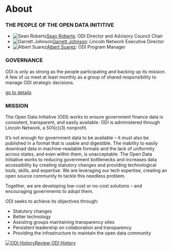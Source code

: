 # About

### THE PEOPLE OF THE OPEN DATA INITITIVE
* ![Sean Roberts](/assets/img/sean-roberts-headshot.png)[Sean Roberts](https://www.linkedin.com/in/sarob/): ODI Director and Advisory Council Chair
* ![Garrett Johnson](/assets/img/garrett-johnson-headshot.png)[Garrett Johnson](https://www.linkedin.com/in/garrettwjohnson/): Lincoln Network Executive Director
* ![Albert Suarez](/assets/img/albert-suarez-iv-headshot.png)[Albert Suarez](https://www.linkedin.com/in/albert-suarez-iv-881955138/): ODI Program Manager

### GOVERNANCE
ODI is only as strong as the people participating and backing up its mission. A few of us meet at least monthly as a group of shared responsibility to manage ODI strategic decisions.

[go to details](/governance)

### MISSION

The Open Data Initiative (ODI) works to ensure government finance data is consistent, transparent, and easily available.
ODI is administered through Lincoln Network, a 501(c)(3) nonprofit.
	
It’s not enough for government data to be available – it must also be published in a format that is usable and digestible. 
The inability to easily download data in machine-readable formats and the lack of uniformity across states, and even within 
them, is unacceptable. The Open Data Initiative works to reducing government bottlenecks and increases data accessibility by 
creating statutory changes and providing technological tools, skills, and expertise. We are leveraging our tech expertise, 
creating an open source community to tackle this needless problem.
  
Together, we are developing low-cost or no-cost solutions – and encouraging governments to adopt them.

ODI seeks to achieve its objectives through:
* Statutory changes
* Better technology
* Assisting groups maintaining transparency sites
* Persistent leadership on collaboration and transparency
* Providing the infrastructure to maintain the open data community

<a href="/blog/2017-10-01-status-update/"><img src="/assets/img/continental-congress-hero-H-small.png" alt="ODI History">Review ODI History</a>
